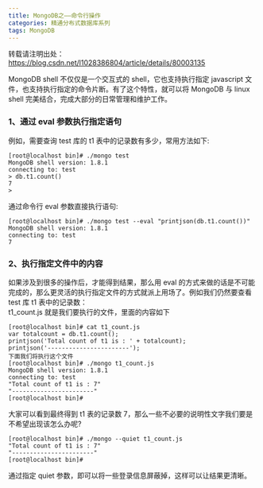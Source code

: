 ```yaml
---
title: MongoDB之——命令行操作
categories: 精通分布式数据库系列
tags: MongoDB
---
```

转载请注明出处：https://blog.csdn.net/l1028386804/article/details/80003135  

MongoDB shell 不仅仅是一个交互式的 shell，它也支持执行指定 javascript 文件，也支持执行指定的命令片断。有了这个特性，就可以将
MongoDB 与 linux shell 完美结合，完成大部分的日常管理和维护工作。  

### 1、通过 eval 参数执行指定语句

例如，需要查询 test 库的 t1 表中的记录数有多少，常用方法如下:  

    
    
    [root@localhost bin]# ./mongo test
    MongoDB shell version: 1.8.1
    connecting to: test
    > db.t1.count()
    7
    >

通过命令行 eval 参数直接执行语句:  

    
    
    [root@localhost bin]# ./mongo test --eval "printjson(db.t1.count())"
    MongoDB shell version: 1.8.1
    connecting to: test
    7

### 2、执行指定文件中的内容

如果涉及到很多的操作后，才能得到结果，那么用 eval 的方式来做的话是不可能完成的，那么更灵活的执行指定文件的方式就派上用场了。例如我们仍然要查看
test 库 t1 表中的记录数：  
t1_count.js 就是我们要执行的文件，里面的内容如下  

    
    
    [root@localhost bin]# cat t1_count.js
    var totalcount = db.t1.count();
    printjson('Total count of t1 is : ' + totalcount);
    printjson('-----------------------');
    下面我们将执行这个文件
    [root@localhost bin]# ./mongo t1_count.js
    MongoDB shell version: 1.8.1
    connecting to: test
    "Total count of t1 is : 7"
    "-----------------------"
    [root@localhost bin]#

大家可以看到最终得到 t1 表的记录数 7，那么一些不必要的说明性文字我们要是不希望出现该怎么办呢?  

    
    
    [root@localhost bin]# ./mongo --quiet t1_count.js
    "Total count of t1 is : 7"
    "-----------------------"
    [root@localhost bin]#

通过指定 quiet 参数，即可以将一些登录信息屏蔽掉，这样可以让结果更清晰。  

  

